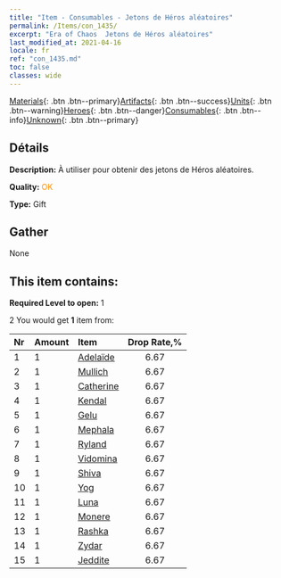 ```yaml
---
title: "Item - Consumables - Jetons de Héros aléatoires"
permalink: /Items/con_1435/
excerpt: "Era of Chaos  Jetons de Héros aléatoires"
last_modified_at: 2021-04-16
locale: fr
ref: "con_1435.md"
toc: false
classes: wide
---
```

 [Materials](/fr/Items/){: .btn .btn--primary}[Artifacts](/fr/Items/Artifacts/){: .btn .btn--success}[Units](/fr/Items/Units/){: .btn .btn--warning}[Heroes](/fr/Items/Heroes/){: .btn .btn--danger}[Consumables](/fr/Items/Consumables/){: .btn .btn--info}[Unknown](/fr/Items/Unknown/){: .btn .btn--primary}

## Détails
 **Description:** À utiliser pour obtenir des jetons de Héros aléatoires.

 **Quality:** <span style="color: #FF8C00">OK</span>

 **Type:** Gift

## Gather

  None

## This item contains:

 **Required Level to open:** 1

 2 You would get **1** item  from:

  | Nr | Amount |     Item    | Drop Rate,% |
  |:---|:-------|:------------|:---------:|
  | 1 | 1 | [Adelaïde](/fr/Items/her_359/) | 6.67 | 
  | 2 | 1 | [Mullich](/fr/Items/her_360/) | 6.67 | 
  | 3 | 1 | [Catherine](/fr/Items/her_361/) | 6.67 | 
  | 4 | 1 | [Kendal](/fr/Items/her_363/) | 6.67 | 
  | 5 | 1 | [Gelu](/fr/Items/her_366/) | 6.67 | 
  | 6 | 1 | [Mephala](/fr/Items/her_367/) | 6.67 | 
  | 7 | 1 | [Ryland](/fr/Items/her_368/) | 6.67 | 
  | 8 | 1 | [Vidomina](/fr/Items/her_372/) | 6.67 | 
  | 9 | 1 | [Shiva](/fr/Items/her_376/) | 6.67 | 
  | 10 | 1 | [Yog](/fr/Items/her_377/) | 6.67 | 
  | 11 | 1 | [Luna](/fr/Items/her_378/) | 6.67 | 
  | 12 | 1 | [Monere](/fr/Items/her_379/) | 6.67 | 
  | 13 | 1 | [Rashka](/fr/Items/her_384/) | 6.67 | 
  | 14 | 1 | [Zydar](/fr/Items/her_385/) | 6.67 | 
  | 15 | 1 | [Jeddite](/fr/Items/her_391/) | 6.67 | 
